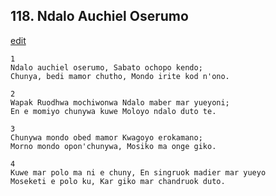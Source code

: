 
## 118.  Ndalo Auchiel Oserumo
[edit](https://docs.google.com/document/d/1ZY0tZM3tpqb1Mb6havh5ACD03vczNCH0/edit?mode=html)



    1
    Ndalo auchiel oserumo, Sabato ochopo kendo;
    Chunya, bedi mamor chutho, Mondo irite kod n'ono.

    2
    Wapak Ruodhwa mochiwonwa Ndalo maber mar yueyoni;
    En e momiyo chunywa kuwe Moloyo ndalo duto te.

    3
    Chunywa mondo obed mamor Kwagoyo erokamano;
    Morno mondo opon'chunywa, Mosiko ma onge giko.

    4
    Kuwe mar polo ma ni e chuny, En singruok madier mar yueyo
    Moseketi e polo ku, Kar giko mar chandruok duto.

